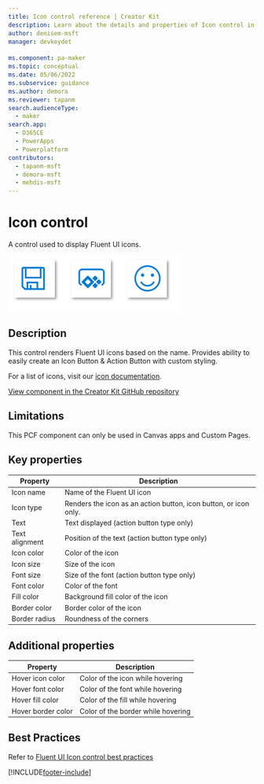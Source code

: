 ```yaml
---
title: Icon control reference | Creator Kit
description: Learn about the details and properties of Icon control in the Creator Kit.
author: denisem-msft
manager: devkeydet

ms.component: pa-maker
ms.topic: conceptual
ms.date: 05/06/2022
ms.subservice: guidance
ms.author: demora
ms.reviewer: tapanm
search.audienceType: 
  - maker
search.app: 
  - D365CE
  - PowerApps
  - Powerplatform
contributors:
  - tapanm-msft
  - demora-msft
  - mehdis-msft
---
```

# Icon control

A control used to display Fluent UI icons.

![Icon](media/icon.png "Icon control")

## Description

This control renders Fluent UI icons based on the name. Provides ability to easily create an Icon Button & Action Button with custom styling.

For a list of icons, visit our [icon documentation](https://developer.microsoft.com/fluentui#/styles/web/icons).

[View component in the Creator Kit GitHub repository](https://github.com/microsoft/powercat-creator-kit/tree/main/CreatorKitCore/SolutionPackage/Controls/cat_PowerCAT.Icon)

## Limitations
This PCF component can only be used in Canvas apps and Custom Pages.


## Key properties

| Property | Description |
| -------- | ----------- |
| Icon name | Name of the Fluent UI icon |
| Icon type | Renders the icon as an action button, icon button, or icon only. |
| Text | Text displayed (action button type only) |
| Text alignment | Position of the text (action button type only) |
| Icon color | Color of the icon |
| Icon size | Size of the icon |
| Font size | Size of the font (action button type only) |
| Font color | Color of the font |
| Fill color | Background fill color of the icon |
| Border color | Border color of the icon |
| Border radius | Roundness of the corners |

## Additional properties

| Property | Description |
| -------- | ----------- |
| Hover icon color | Color of the icon while hovering |
| Hover font color | Color of the font while hovering |
| Hover fill color | Color of the fill while hovering |
| Hover border color | Color of the border while hovering |

## Best Practices
Refer to [Fluent UI Icon control best practices](https://developer.microsoft.com/fluentui#/controls/web/contextmenu)

[!INCLUDE[footer-include](../../includes/footer-banner.md)]